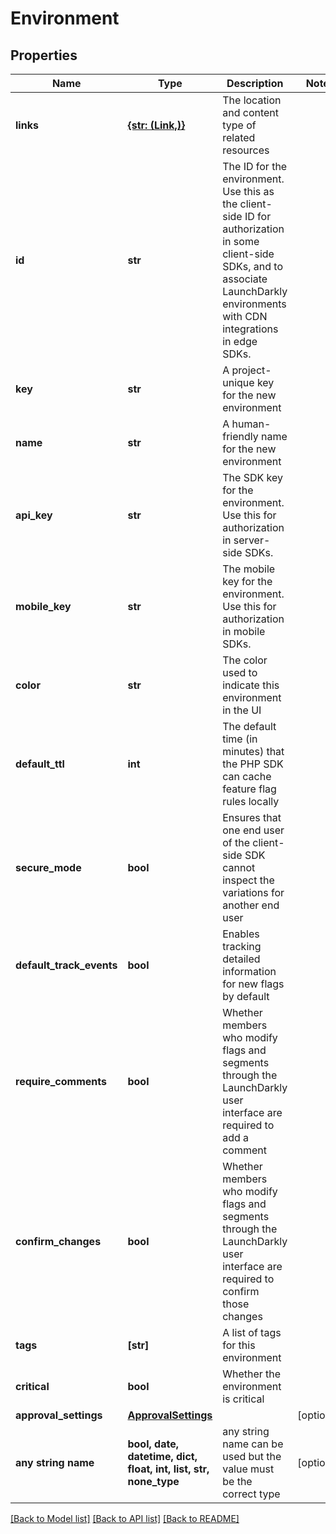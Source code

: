 # Environment


## Properties
Name | Type | Description | Notes
------------ | ------------- | ------------- | -------------
**links** | [**{str: (Link,)}**](Link.md) | The location and content type of related resources | 
**id** | **str** | The ID for the environment. Use this as the client-side ID for authorization in some client-side SDKs, and to associate LaunchDarkly environments with CDN integrations in edge SDKs. | 
**key** | **str** | A project-unique key for the new environment | 
**name** | **str** | A human-friendly name for the new environment | 
**api_key** | **str** | The SDK key for the environment. Use this for authorization in server-side SDKs. | 
**mobile_key** | **str** | The mobile key for the environment. Use this for authorization in mobile SDKs. | 
**color** | **str** | The color used to indicate this environment in the UI | 
**default_ttl** | **int** | The default time (in minutes) that the PHP SDK can cache feature flag rules locally | 
**secure_mode** | **bool** | Ensures that one end user of the client-side SDK cannot inspect the variations for another end user | 
**default_track_events** | **bool** | Enables tracking detailed information for new flags by default | 
**require_comments** | **bool** | Whether members who modify flags and segments through the LaunchDarkly user interface are required to add a comment | 
**confirm_changes** | **bool** | Whether members who modify flags and segments through the LaunchDarkly user interface are required to confirm those changes | 
**tags** | **[str]** | A list of tags for this environment | 
**critical** | **bool** | Whether the environment is critical | 
**approval_settings** | [**ApprovalSettings**](ApprovalSettings.md) |  | [optional] 
**any string name** | **bool, date, datetime, dict, float, int, list, str, none_type** | any string name can be used but the value must be the correct type | [optional]

[[Back to Model list]](../README.md#documentation-for-models) [[Back to API list]](../README.md#documentation-for-api-endpoints) [[Back to README]](../README.md)


